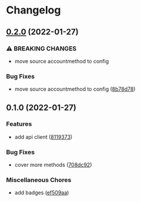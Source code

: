 # Changelog

## [0.2.0](https://www.github.com/brokeyourbike/globus-bank-api-client-php/compare/v0.1.0...v0.2.0) (2022-01-27)


### ⚠ BREAKING CHANGES

* move source accountmethod to config

### Bug Fixes

* move source accountmethod to config ([8b78d78](https://www.github.com/brokeyourbike/globus-bank-api-client-php/commit/8b78d78d1b0e921dbe8734a992c783269e5d1cbd))

## 0.1.0 (2022-01-27)


### Features

* add api client ([8119373](https://www.github.com/brokeyourbike/globus-bank-api-client-php/commit/8119373eb42fe5ae0fbebb23042db62fb6cf7ceb))


### Bug Fixes

* cover more methods ([708dc92](https://www.github.com/brokeyourbike/globus-bank-api-client-php/commit/708dc927de74cfdbe9891cfa53fc8c5f966885da))


### Miscellaneous Chores

* add badges ([ef509aa](https://www.github.com/brokeyourbike/globus-bank-api-client-php/commit/ef509aaeaf5d3af65e334788958e3fa74e58c09b))
